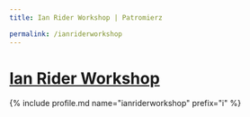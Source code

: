 ```yaml
---
title: Ian Rider Workshop | Patromierz

permalink: /ianriderworkshop
---
```


# [Ian Rider Workshop](https://patronite.pl/ianriderworkshop)

{% include profile.md name="ianriderworkshop" prefix="i" %}
